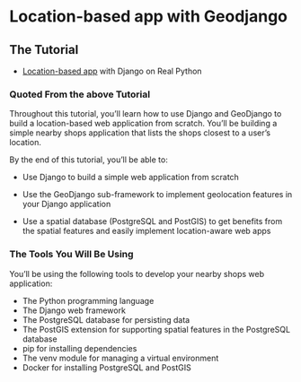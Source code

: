 # Location-based app with Geodjango


## The Tutorial
- [Location-based app](https://realpython.com/location-based-app-with-geodjango-tutorial/) with Django on Real Python
### Quoted From the above Tutorial
<p>Throughout this tutorial, you’ll learn how to use Django and GeoDjango to build a location-based web application from scratch. You’ll be building a simple nearby shops application that lists the shops closest to a user’s location.</p>

<p>By the end of this tutorial, you’ll be able to:</p>

* Use Django to build a simple web application from scratch

* Use the GeoDjango sub-framework to implement geolocation features in your Django application

* Use a spatial database (PostgreSQL and PostGIS) to get benefits from the spatial features and easily implement location-aware web apps
### The Tools You Will Be Using
You’ll be using the following tools to develop your nearby shops web application:

* The Python programming language
* The Django web framework
* The PostgreSQL database for persisting data
* The PostGIS extension for supporting spatial features in the PostgreSQL database
* pip for installing dependencies
* The venv module for managing a virtual environment
* Docker for installing PostgreSQL and PostGIS